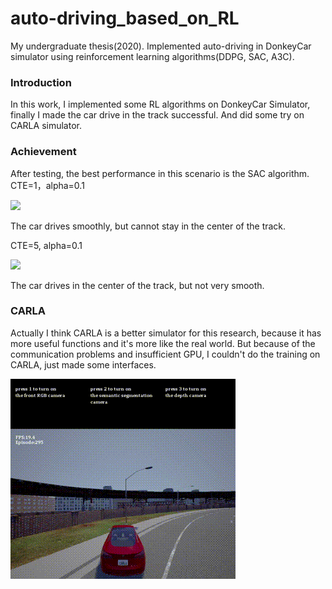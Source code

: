 # auto-driving_based_on_RL
My undergraduate thesis(2020). Implemented auto-driving in DonkeyCar simulator using reinforcement learning algorithms(DDPG, SAC, A3C).

### Introduction ###
In this work, I implemented some RL algorithms on DonkeyCar Simulator, finally I made the car drive in the track successful.
And did some try on CARLA simulator.

### Achievement ###
After testing, the best performance in this scenario is the SAC algorithm.
CTE=1，alpha=0.1

![](./Assets/gifs/CTE=1.gif)

The car drives smoothly, but cannot stay in the center of the track.


CTE=5, alpha=0.1

![](./Assets/gifs/CTE=5.gif)

The car drives in the center of the track, but not very smooth.

### CARLA ###
Actually I think CARLA is a better simulator for this research, because it has more useful functions and it's more like the real world. But because of the communication problems and insufficient GPU, I couldn't do the training on CARLA, just made some interfaces.

![](./Assets/gifs/CARLA.gif)


